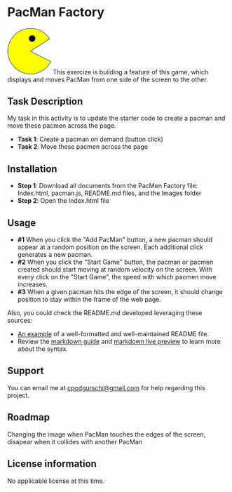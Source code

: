 # PacMan Factory
<img src="PacMan1.png" width='100'>
This exercize is building a feature of this game, which displays and moves PacMan from one side of the screen to the other. 

## Task Description

My task in this activity is to update the starter code to create a pacman and move these pacmen across the page.

* **Task 1**: Create a pacman on demand (button click) 
* **Task 2**: Move these pacmen across the page


 ## Installation

* **Step 1**: Download all documents from the PacMen Factory file: Index.html, pacman.js, README.md files, and the Images folder
* **Step 2**: Open the Index.html file

 ## Usage

* **#1** When you click the "Add PacMan" button, a new pacman should appear at a random position on the screen. Each additional click generates a new pacman.
* **#2** When you click the "Start Game" button, the pacman or pacmen created should start moving at random velocity on the screen. With every click on the "Start Game", the speed with which pacmen move increases.
* **#3** When a given pacman hits the edge of the screen, it should change position to stay within the frame of the web page.

 Also, you could check the README.md developed leveraging these sources:
 * [An example](https://github.com/FortAwesome/Font-Awesome/blob/master/README.md) of a well-formatted and well-maintained README file.
 * Review the [markdown guide](https://www.markdownguide.org/basic-syntax/) and [markdown live preview](https://markdownlivepreview.com/) to learn more about the syntax.

## Support

You can email me at cpodgurschi@gmail.com for help regarding this project. 

## Roadmap

Changing the image when PacMan touches the edges of the screen, disapear when it collides with another PacMan

## License information
No applicable license at this time. 